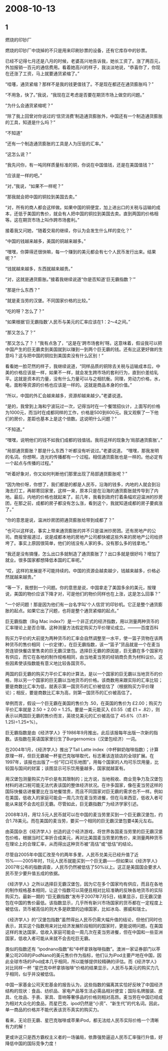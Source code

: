 # 2008-10-13

## 1

燃烧的印钞厂 

燃烧的印钞厂中烧掉的不只是用来印刷钞票的设备，还有它库存中的钞票。

已经不记得七月还是八月的时候，老婆高兴地告诉我，她长工资了。涨了两百元，外加报销一百元的通信费用。看着她高兴的样子，我淡淡地说，“恭喜你了，你现在还涨了工资，马上就要通货紧缩了。”

“哇噻，通货紧缩？那样不是我的钱更值钱了。不是现在都还在通货膨胀吗？”

“不用急，快了。”我说，“我现在正考虑是否要在期货市场上做空的问题。”

“为什么会通货紧缩呢？”

“除了我上回曾对你说过的‘信贷消费’制造通货膨胀外，中国还有一个制造通货膨胀的工具，知道是什么吗？”

“不知道”

“还有一个制造通货膨胀的工具是人为压低的汇率。”

“这怎么说？”

“我先问你，有一吨同样质量标准的铜，你说在中国值钱，还是在美国值钱？”

“应该是一样的吧。”

“对，”我说，“如果不一样呢？”

“那我就会把中国的铜拉到美国去卖。”

“对，所有的商人都会这样做。如果中国的铜便宜，加上进出口的关税与运输的成本，还低于美国的售价，就会有人把中国的铜拉到美国去卖。直到两国的价格相等。这在期货市场上叫作跨市场套利。”

接着我又问她，“随着交易的继续，你认为会发生什么样的变化？”

“中国的钱越来越多，美国的铜越来越多。”

“嘿嘿，你算得还很快嘛，每一个赚到的美元都会有七个人民币发行出来。结果呢？”

“钱就越来越多，东西就越来越贵。”

“对，这就是通货膨胀。”接着我继续说道“你是否知道‘巨无霸指数？’”

“那是什么东西？”

“就是麦当劳的汉堡。不同国家价格的比较。”

“吃的呀？怎么了？”

“如果根据‘巨无霸指数’人民币与美元的汇率应该在1：2～4之间。”

“那又怎么了？”

“那又怎么了？！”我有点急了，“这是在‘跨市场套利’呀。这意味着，假设我可以把中国产生的巨无霸卖到美国就到以赚到一到两个巨无霸的钱。还有比这更好做的生意吗？这与把中国的铜拉到美国卖没有什么区别！”

看看她一脸茫然的样子，我继续说道，“同样品质的铜除去关税与运输成本后，中美的价格应该是一样，如果不一样，就会发生跨市场的套利行为，直到价差给轧平。这就是资本的力量，没有什么力量可以与之相抗衡。同理，劳动力价格，水，电，面粉等资源的价格也应该是一样的。这就是商品本身的价值。”

“所以，中国的外汇会越来越多，资源却越来越少。”老婆说道。

“是的，我曾到上海和宁波玩过一次，记得当时在一个餐馆招伙计，上面写的价格为1000元，而当时在成都同样的工作，价格是500到600元。我又观察了一下他们的房价，差距也基本上是这个倍数。这说明什么问题？”

“不知道。”

“嘿嘿，说明他们的钱不如我们成都的钱值钱。我将这样的现象为‘局部通货膨胀’。”

“局部通货膨胀？那是什么东西？听都没有听说过。”老婆说道。 “嘿嘿，那我发明的名词。你想啊，连光的传播都有一个过程。相信通货膨胀也是一样的。他必定有一个起点与传播的过程。”

“听着好象对，你又如何判断他们那里出现了局部通货膨胀呢？”

“因为物价呀，你想了，我们都是的都是人民币，沿海的钱多，内地的人就会到沿海去打工，再邮寄回家里，这样一来，原本只是在沿海的通货膨胀就传导到了内地。最后，内地的价格也就起来了。前几年，我看到政府打着条幅欢迎温洲的抄房团，在那之前，成都的房子都没有怎么涨，看到这个，我就知道成都的房子要疯涨了。”

“你的意思是说，温洲炒房团把通货膨胀给带到成都了？”

“也可以这样说，事实上带来通货膨胀的并不只是温洲炒房团。还有房地产的公司。商报曾报道过，说是成都本地的房地产公司都快被这些外来的房地产公司给挤垮了。事实上原因很简单，他们的钱没有人家的多。没有那么多的钱拿地。”

“我还是没有搞懂，怎么出口多就制造了通货膨胀了？出口多就是很好吗？增加了就业。很多国家都想降低本国的汇率呢。”

“哎，这样的发展是不可能持续的。中国的资源会越卖越少，钱越来越多，价格必然就越来越贵。”

“等一下，我想到一个问题。你的意思是说，中国拿走了美国多余的美元，按理说，美国的物价应该下降才对，可是他们的物价同样也在上涨，这是怎么回事？”

“一个好问题！那是因为他们有一台名字叫‘个人信贷’的印钞机。它正是整个通货膨胀的起点。如果它出了问题，也将是整个通货紧缩的起点。”


巨无霸指数（Big Mac index?）是一个非正式的经济指数，用以测量两种货币的汇率理论上是否合理。这种测量方法假定购买力平价理论成立。———百度百科


购买力平价的大前提为两种货币的汇率会自然调整至一水平，使一篮子货物在该两种货币的售价相同（一价定律）。在巨无霸指数，该一“篮子”货品就是一个在麦当劳连锁快餐店里售卖的巨无霸汉堡包。选择巨无霸的原因是，巨无霸在多个国家均有供应，而它在各地的制作规格相同，由当地麦当劳的经销商负责为材料议价。这些因素使该指数能有意义地比较各国货币。

两国的巨无霸的购买力平价汇率的计算法，是以一个国家的巨无霸以当地货币的价格，除以另一个国家的巨无霸以当地货币的价格。该商数用来跟实际的汇率比较；要是商数比汇率为低，就表示第一国货币的汇价被低估了（根据购买力平价理论）；相反，要是商数比汇率为高，则第一国货币的汇价被高估了。

举例而言，假设一个巨无霸在美国的售价为 .50，在英国的售价为 &pound;2.00；购买力平价汇率就是 2.50 ÷ 2.00 = 1.25。要是一美元能买入 &pound;0.55（或 &pound;1 = .82），则表示以两国巨无霸的售价而言，英镑兑美元的汇价被高估了 45.6%（(1.81-1.25)÷1.25×%）。

巨无霸指数是由《经济学人》于1986年9月推出，此后该报每年出版一次新的指数。该指数在英语国家里衍生了Burgernomics（汉堡包经济）一词。

在2004年1月，《经济学人》推出了Tall Latte index（中杯鲜奶咖啡指数）；计算原理一样，但巨无霸被一杯星巴克咖啡取代，标志著该连锁店的全球扩展。在1997年，该报也出版了一份“可口可乐地图”，用每个国家的人均可乐饮用量，比较国与国间的财富；该图显示可乐饮用量越多，国家就越富有。

用汉堡包测量购买力平价是有其限制的；比方说，当地税收、商业竞争力及汉堡包材料的进口税可能无法代表该国的整体经济状况。在许多国家，像在麦当劳这样的国际快餐店进餐要比在当地餐馆贵，而且不同国家对巨无霸的需求也不一样。例如在美国，低收入的家庭可能会一周几次在麦当劳进餐，但在马来西亚，低收入者可能从来就不会去吃巨无霸。尽管如此，巨无霸指数广为经济学家引述。

2008年3月，用12.5元人民币就可以在中国的麦当劳里买到一个巨无霸汉堡包，约合1.78美元。而在美国的麦当劳，要买一个相同的巨无霸汉堡包要4美元左右。

由英国杂志《经济学人》创造的这个经济游戏，将世界各国麦当劳里的巨无霸汉堡包价格，根据当时汇率折合成美元，再对比美国麦当劳里的售价，来测量两种货币在理论上的合理汇率，从而得出这种货币被“高估”或“低估”的结论。

尽管自2005年中国汇改至今的两年多里，人民币兑美元已经升值了近15%――2005年时，11元人民币就能买到一个巨无霸――但如果以《经济学人》2007年公布的指数调查，人民币仍然被低估了50%以上。这正是美国国会要求人民币至少要升值五成的依据。

《经济学人》之所以选择巨无霸汉堡包，因为它在多个国家均有供应，而且在各地的制作规格基本相同，让这个指数可以简便且相对比较准确的反映各地货币的实际购买力。最新一期的 “巨无霸指数”发布于2007年7月5日，结果显示，巨无霸汉堡包在中国的售价最低。该指数显示，几乎所有新兴市场国家的货币都在一定程度上被低估，货币被高估的则大多是欧盟的边缘国家，比如冰岛、挪威和瑞士。

《经济学人》的“汉堡包指数”虽然得出人民币仍需大幅升值的结论，但他们同时也表示，其实这个指数用来对比经济发展阶段相同的国家时，更能说明问题。在美国这样的发达国家，低收入家庭可能会一周几次在麦当劳进餐，但在中国和一些亚洲国家，低收入者可能从来就不会去吃巨无霸。

类似的指数还有 “ipodnano指数”和“中杯拿铁咖啡指数”。澳洲一家证券部门以苹果公司2GB的iPodNano的美元售价作为指标，他们认为iPod主要产地在中国，因此全球市场的iPod成本几乎相同，所以能够提供较精确的评估。而《经济学人》对比同样一杯 “星巴克中杯拿铁咖啡”价格的结果显示，人民币与美元的购买力几乎相同，似乎并没被低估。

中国一家基金公司天宏基金的报告认为，这些指数的偏离其实恰好反映了中国经济结构的现状：食品、纺织品、家电产品等生活必需品相对便宜；国际名牌服装、皮具、化妆品、手表、家具、音响等奢侈品的价格则相对高昂。麦当劳在中国已经成为相对大众化的食品，而星巴克、ipod仍然是“小资”、“新生代”的代名词。因此，单一商品的价格并不能代表该货币真实的购买力。

看来，无论巨无霸、星巴克咖啡或苹果iPod，都无法给人民币实际价格一个清晰有力的解！

更或许这只是西方霸权主义者的一场骗局，依靠强势逼迫人民币汇率强行升值，好降低中国的国际竞争力度！



